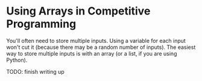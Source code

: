 # Using Arrays in Competitive Programming

You'll often need to store multiple inputs. Using a variable for each input won't cut it (because there may be a random number of inputs). The easiest way to store multiple inputs is with an array (or a list, if you are using Python).

TODO: finish writing up